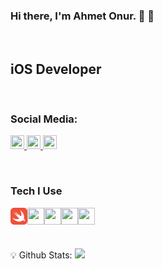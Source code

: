 ### Hi there, I'm Ahmet Onur. :maple_leaf: :herb: 

<br />

## iOS Developer 

<br />

### Social Media:

 [<img height="22" width="22" src="https://unpkg.com/simple-icons@v6/icons/linkedin.svg" />
][linked.in]
[<img height="22" width="22" src="https://unpkg.com/simple-icons@v6/icons/twitter.svg" />
][twitter]
[<img height="22" width="22" src="https://unpkg.com/simple-icons@v6/icons/instagram.svg" />
][instagram]

<br />

### Tech I Use
<img align="left" src="https://raw.githubusercontent.com/github/explore/80688e429a7d4ef2fca1e82350fe8e3517d3494d/topics/swift/swift.png" width="27" height="27">

<img align="left" src="https://miro.medium.com/max/384/1*PeFnya42mpOiCvdgm49ifQ.png" width="27" height="27">

<img align="left"  src="https://upload.wikimedia.org/wikipedia/commons/3/33/Figma-logo.svg" width="27" height="27">

<img align="left"  src="https://upload.wikimedia.org/wikipedia/commons/thumb/3/3f/Git_icon.svg/1024px-Git_icon.svg.png" width="27" height="27">

<img align="left"  src="https://developer.apple.com/design/human-interface-guidelines/macos/images/app-icon-realistic-materials_2x.png" width="27" height="27">

<br />
<br />
<br />


:bulb: Github Stats:
<img src="https://github-readme-stats.vercel.app/api?username=4os&theme=onedark">

[linked.in]: https://www.linkedin.com/in/aoshn/
[twitter]: https://twitter.com/4osDeep
[instagram]: https://www.instagram.com/ahmetxyz/
